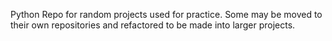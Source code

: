 Python Repo for random projects used for practice.  Some may be moved to their own repositories and refactored to be made into larger projects.
